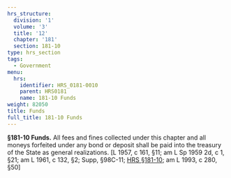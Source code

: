 ```yaml
---
hrs_structure:
  division: '1'
  volume: '3'
  title: '12'
  chapter: '181'
  section: 181-10
type: hrs_section
tags:
  - Government
menu:
  hrs:
    identifier: HRS_0181-0010
    parent: HRS0181
    name: 181-10 Funds
weight: 82050
title: Funds
full_title: 181-10 Funds
---
```

**§181-10 Funds.** All fees and fines collected under this chapter and all moneys forfeited under any bond or deposit shall be paid into the treasury of the State as general realizations. [L 1957, c 161, §11; am L Sp 1959 2d, c 1, §21; am L 1961, c 132, §2; Supp, §98C-11; [HRS §181-10](/title-12/chapter-181/section-181-10/); am L 1993, c 280, §50]